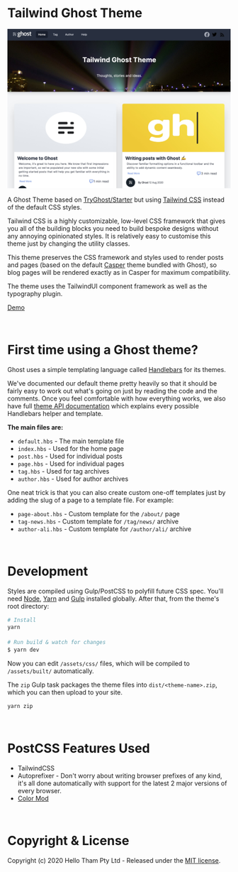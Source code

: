 # Tailwind Ghost Theme

![screenshot](https://github.com/ChristineTham/tailwind-ghost-theme/raw/master/assets/screenshot-desktop.jpg)

A Ghost Theme based on [TryGhost/Starter](https://github.com/TryGhost/Starter.git) but using [Tailwind CSS](https://tailwindcss.com/) instead of the default CSS styles.

Tailwind CSS is a highly customizable, low-level CSS framework that gives you all of the building blocks you need to build bespoke designs without any annoying opinionated styles. It is relatively easy to customise this theme just by changing the utility classes.

This theme preserves the CSS framework and styles used to render posts and pages (based on the default [Casper](https://github.com/TryGhost/Casper.git) theme 
bundled with Ghost), so blog pages will be rendered exactly as in Casper for maximum compatibility.

The theme uses the TailwindUI component framework as well as the typography plugin.

[Demo](https://tailwind-ghost.hellotham.com)

&nbsp;

# First time using a Ghost theme?

Ghost uses a simple templating language called [Handlebars](http://handlebarsjs.com/) for its themes.

We've documented our default theme pretty heavily so that it should be fairly easy to work out what's going on just by reading the code and the comments. Once you feel comfortable with how everything works, we also have full [theme API documentation](https://themes.ghost.org) which explains every possible Handlebars helper and template.

**The main files are:**

- `default.hbs` - The main template file
- `index.hbs` - Used for the home page
- `post.hbs` - Used for individual posts
- `page.hbs` - Used for individual pages
- `tag.hbs` - Used for tag archives
- `author.hbs` - Used for author archives

One neat trick is that you can also create custom one-off templates just by adding the slug of a page to a template file. For example:

- `page-about.hbs` - Custom template for the `/about/` page
- `tag-news.hbs` - Custom template for `/tag/news/` archive
- `author-ali.hbs` - Custom template for `/author/ali/` archive

&nbsp;

# Development

Styles are compiled using Gulp/PostCSS to polyfill future CSS spec. You'll need [Node](https://nodejs.org/), [Yarn](https://yarnpkg.com/) and [Gulp](https://gulpjs.com) installed globally. After that, from the theme's root directory:

```bash
# Install
yarn

# Run build & watch for changes
$ yarn dev
```

Now you can edit `/assets/css/` files, which will be compiled to `/assets/built/` automatically.

The `zip` Gulp task packages the theme files into `dist/<theme-name>.zip`, which you can then upload to your site.

```bash
yarn zip
```

&nbsp;

# PostCSS Features Used

- TailwindCSS
- Autoprefixer - Don't worry about writing browser prefixes of any kind, it's all done automatically with support for the latest 2 major versions of every browser.
- [Color Mod](https://github.com/jonathantneal/postcss-color-mod-function)

&nbsp;

# Copyright & License

Copyright (c) 2020 Hello Tham Pty Ltd - Released under the [MIT license](LICENSE).
